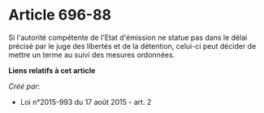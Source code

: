 # Article 696-88

Si l'autorité compétente de l'Etat d'émission ne statue pas dans le délai précisé par le juge des libertés et de la
détention, celui-ci peut décider de mettre un terme au suivi des mesures ordonnées.

**Liens relatifs à cet article**

_Créé par_:

  - Loi n°2015-993 du 17 août 2015 - art. 2
